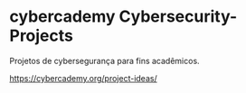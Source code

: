 # cybercademy Cybersecurity-Projects
Projetos de cybersegurança para fins acadêmicos.

https://cybercademy.org/project-ideas/
